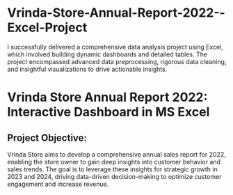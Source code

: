 # Vrinda-Store-Annual-Report-2022--Excel-Project
I successfully delivered a comprehensive data analysis project using Excel, which involved building dynamic dashboards and detailed tables. The project encompassed advanced data preprocessing, rigorous data cleaning, and insightful visualizations to drive actionable insights.

# Vrinda Store Annual Report 2022: Interactive Dashboard in MS Excel

## Project Objective:
Vrinda Store aims to develop a comprehensive annual sales report for 2022, enabling the store owner to gain deep insights into customer behavior and sales trends. The goal is to leverage these insights for strategic growth in 2023 and 2024, driving data-driven decision-making to optimize customer engagement and increase revenue.
